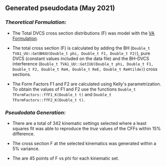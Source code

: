 ## Generated pseudodata (May 2021)

### *Theoretical Formulation:*

* The Total DVCS cross section distributions (F) was model with the [VA Formulation](https://arxiv.org/abs/1903.05742v3).

*  The total cross section (F) is calculated by adding the BH (`Double_t TVA1_UU::GetBHUU(Double_t phi, Double_t F1, Double_t F2)`), pure DVCS (constant values included on the data file) and the BH-DVCS interference (`Double_t TVA1_UU::GetIUU(Double_t phi, Double_t F1, Double_t F2, Double_t ReH, Double_t ReE, Double_t ReHtilde)`) cross sections.

* The Form Factors F1 and F2 are calculated using Kelly's parametrization. To obtain the values of F1 and F2 use the functions `Double_t TFormFactors::ffF1_K(Double_t t)` and `Double_t TFormFactors::ffF2_K(Double_t t)`.

### *Pseudodata Generation:*

* There are a total of 342 kinematic settings selected where a least squares fit was able to reproduce the *true* values of the CFFs within 15% difference.

* The cross section F at the selected kinematics was generated within a 5% variance.

* The are 45 points of F vs phi for each kinematic set.
